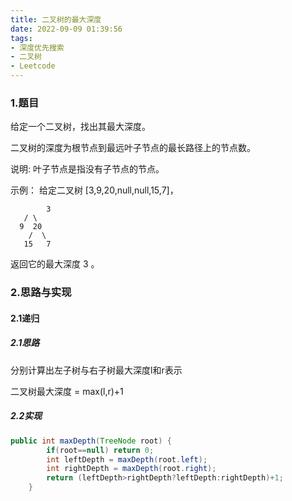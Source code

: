 ```yaml
---
title: 二叉树的最大深度
date: 2022-09-09 01:39:56
tags:
- 深度优先搜索
- 二叉树
- Leetcode
---
```


### 1.题目

给定一个二叉树，找出其最大深度。

二叉树的深度为根节点到最远叶子节点的最长路径上的节点数。

说明: 叶子节点是指没有子节点的节点。

示例：
给定二叉树 [3,9,20,null,null,15,7]，

``` 
 		3
   / \
  9  20
    /  \
   15   7
```

返回它的最大深度 3 。

### 2.思路与实现

#### 2.1递归

##### 2.1思路

分别计算出左子树与右子树最大深度l和r表示

二叉树最大深度 = max(l,r)+1

##### 2.2实现

``` java
public int maxDepth(TreeNode root) {
        if(root==null) return 0;
        int leftDepth = maxDepth(root.left);
        int rightDepth = maxDepth(root.right);
        return (leftDepth>rightDepth?leftDepth:rightDepth)+1;
    }
```

